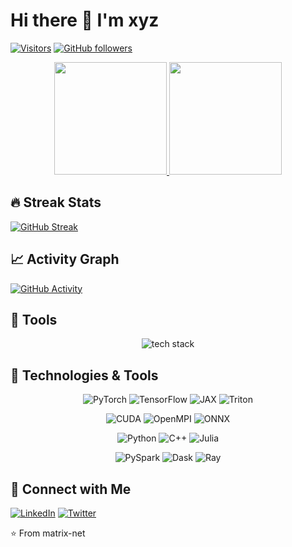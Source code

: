 # Hi there 👋 I'm xyz

[![Visitors](https://komarev.com/ghpvc/?username=matrix-net&label=Profile%20views&color=0e75b6&style=flat)](https://github.com/matrix-net)
[![GitHub followers](https://img.shields.io/github/followers/matrix-net?style=social)](https://github.com/matrix-net)

<p align="center">
  <a href="https://github.com/matrix-net">
    <img height="180em" src="https://github-readme-stats.vercel.app/api?username=matrix-net&show_icons=true&theme=radical&count_private=true"/>
    <img height="180em" src="https://github-readme-stats.vercel.app/api/top-langs/?username=matrix-net&layout=compact&theme=radical"/>
  </a>
</p>

## 🔥 Streak Stats
[![GitHub Streak](https://streak-stats.demolab.com/?user=matrix-net&theme=radical)](https://git.io/streak-stats)

## 📈 Activity Graph
[![GitHub Activity](https://github-readme-activity-graph.vercel.app/graph?username=matrix-net&theme=github-compact)](https://github.com/matrix-net)

## 🔧 Tools
<p align="center">
  <img src="https://skillicons.dev/icons?i=js,ts,react,nodejs,python,java,aws,docker,git,github,linux" alt="tech stack" />
</p>

## 🔧 Technologies & Tools
<p align="center">
  <img src="https://img.shields.io/badge/PyTorch-EE4C2C?style=flat&logo=pytorch&logoColor=333333" alt="PyTorch">
  <img src="https://img.shields.io/badge/TensorFlow-FF6F00?style=flat&logo=tensorflow&logoColor=333333" alt="TensorFlow">
  <img src="https://img.shields.io/badge/JAX-F3745D?style=flat&logo=jax&logoColor=333333" alt="JAX">
  <img src="https://img.shields.io/badge/Triton-FF6F00?style=flat&logoColor=333333" alt="Triton">
</p>
  
<p align="center">
  <img src="https://img.shields.io/badge/CUDA-76B900?style=flat&logo=nvidia&logoColor=333333" alt="CUDA">
  <img src="https://img.shields.io/badge/OpenMPI-76B900?style=flat&logoColor=333333" alt="OpenMPI">
  <img src="https://img.shields.io/badge/ONNX-76B900?style=flat&logo=onnx&logoColor=333333" alt="ONNX">
</p>

<p align="center">
  <img src="https://img.shields.io/badge/Python-3776AB?style=flat&logo=python&logoColor=333333" alt="Python">
  <img src="https://img.shields.io/badge/C++-00599C?style=flat&logo=c%2B%2B&logoColor=333333" alt="C++">
  <img src="https://img.shields.io/badge/Julia-3776AB?style=flat&logo=julia&logoColor=333333" alt="Julia">
</p>

<p align="center">
  <img src="https://img.shields.io/badge/PySpark-028CF0?style=flat&logo=apachespark&logoColor=333333" alt="PySpark">
  <img src="https://img.shields.io/badge/Dask-028CF0?style=flat&logo=dask&logoColor=333333" alt="Dask">
  <img src="https://img.shields.io/badge/Ray-028CF0?style=flat&logo=ray&logoColor=333333" alt="Ray">
</p>

## 🤝 Connect with Me
[![LinkedIn](https://img.shields.io/badge/LinkedIn-0077B5?style=flat&logo=linkedin&logoColor=white)](https://linkedin.com/in/[YOUR_PROFILE])
[![Twitter](https://img.shields.io/badge/Twitter-1DA1F2?style=flat&logo=twitter&logoColor=white)](https://twitter.com/[YOUR_HANDLE])

⭐ From matrix-net
